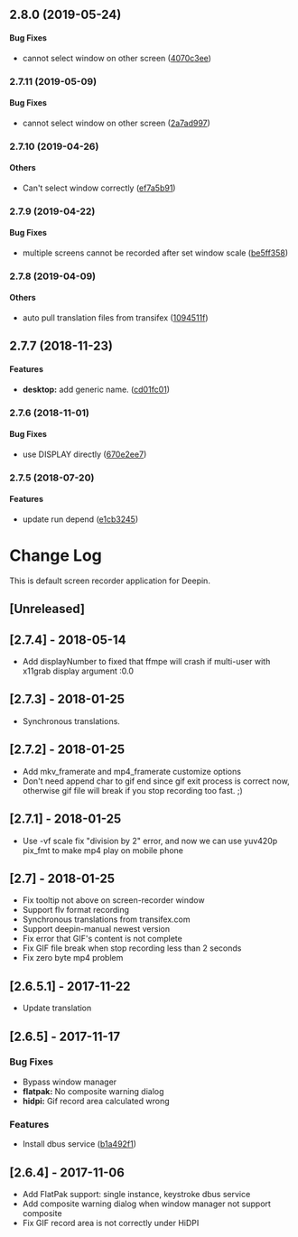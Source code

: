 <a name=""></a>
##  2.8.0 (2019-05-24)


#### Bug Fixes

*   cannot select window on other screen ([4070c3ee](https://github.com/linuxdeepin/deepin-screen-recorder/commit/4070c3ee7623c8bf934903eac7d873f370ae0825))



<a name="2.7.11"></a>
### 2.7.11 (2019-05-09)


#### Bug Fixes

*   cannot select window on other screen ([2a7ad997](https://github.com/linuxdeepin/deepin-screen-recorder/commit/2a7ad997decaedef7528af3145c966e1030c0347))



<a name="2.7.10"></a>
### 2.7.10 (2019-04-26)


#### Others

*   Can't select window correctly ([ef7a5b91](https://github.com/linuxdeepin/deepin-screen-recorder/commit/ef7a5b91b0e7e6de2d4d249ea6310a7c32ce43a2))



<a name="2.7.9"></a>
### 2.7.9 (2019-04-22)


#### Bug Fixes

*   multiple screens cannot be recorded after set window scale ([be5ff358](https://github.com/linuxdeepin/deepin-screen-recorder/commit/be5ff358588a0187ea46d4e28259f8ef85dbd47a))



<a name="2.7.8"></a>
### 2.7.8 (2019-04-09)


#### Others

*   auto pull translation files from transifex ([1094511f](https://github.com/linuxdeepin/deepin-screen-recorder/commit/1094511f0561b2556486f78fee09116c54ba2ff8))



<a name=""></a>
##  2.7.7 (2018-11-23)


#### Features

* **desktop:**  add generic name. ([cd01fc01](https://github.com/linuxdeepin/deepin-screen-recorder/commit/cd01fc0162a97919910bfff6d02f084201c31cae))



<a name="2.7.6"></a>
### 2.7.6 (2018-11-01)


#### Bug Fixes

*   use DISPLAY directly ([670e2ee7](https://github.com/linuxdeepin/deepin-screen-recorder/commit/670e2ee77edb99365cbcb05a9d561466161cfab6))



<a name="2.7.5"></a>
### 2.7.5 (2018-07-20)


#### Features

*   update run depend ([e1cb3245](https://github.com/linuxdeepin/deepin-screen-recorder/commit/e1cb3245bb54ac139e1a8f661556bb0da53c68f2))



# Change Log
This is default screen recorder application for Deepin.

## [Unreleased]

## [2.7.4] - 2018-05-14
- Add displayNumber to fixed that ffmpe will crash if multi-user with x11grab display argument :0.0

## [2.7.3] - 2018-01-25
- Synchronous translations.

## [2.7.2] - 2018-01-25
- Add mkv_framerate and mp4_framerate customize options
- Don't need append char to gif end since gif exit process is correct now, otherwise gif file will break if you stop recording too fast. ;)

## [2.7.1] - 2018-01-25
- Use -vf scale fix "division by 2" error, and now we can use yuv420p pix_fmt to make mp4 play on mobile phone

## [2.7] - 2018-01-25
- Fix tooltip not above on screen-recorder window
- Support flv format recording
- Synchronous translations from transifex.com
- Support deepin-manual newest version
- Fix error that GIF's content is not complete
- Fix GIF file break when stop recording less than 2 seconds
- Fix zero byte mp4 problem

## [2.6.5.1] - 2017-11-22
- Update translation

## [2.6.5] - 2017-11-17
### Bug Fixes
- Bypass window manager
- **flatpak:**  No composite warning dialog
- **hidpi:**  Gif record area calculated wrong

### Features
- Install dbus service ([b1a492f1](b1a492f1))

## [2.6.4] - 2017-11-06
- Add FlatPak support: single instance, keystroke dbus service
- Add composite warning dialog when window manager not support composite
- Fix GIF record area is not correctly under HiDPI

